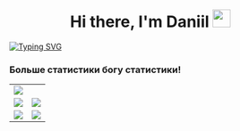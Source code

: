 <h1 align="center">Hi there, I'm Daniil</a> 
<img src="https://github.com/blackcater/blackcater/raw/main/images/Hi.gif" height="32"/></h1>

[![Typing SVG](https://readme-typing-svg.herokuapp.com?color=%2336BCF7&lines=Software+engineer+student)](https://git.io/typing-svg)

### Больше статистики богу статистики!
<table>
  <tr>
    <td colspan="2">
      <img src="https://github-profile-summary-cards.vercel.app/api/cards/profile-details?username=danilinkp&theme=solarized_dark" />
    </td>
  </tr>
  <tr>
    <td>
      <img src="https://github-profile-summary-cards.vercel.app/api/cards/most-commit-language?username=danilinkp&theme=solarized_dark" />
    </td>
    <td>
      <img src="https://github-profile-summary-cards.vercel.app/api/cards/repos-per-language?username=danilinkp&theme=solarized_dark" />
    </td>
  </tr>
  <tr>
    <td>
      <img src="https://github-profile-summary-cards.vercel.app/api/cards/stats?username=danilinkp&theme=solarized_dark" />
    </td>
    <td>
      <img src="https://github-profile-summary-cards.vercel.app/api/cards/productive-time?username=danilinkp&theme=solarized_dark" />
    </td>
  </tr>
</table>
